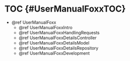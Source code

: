 TOC {#UserManualFoxxTOC}
========================

- @ref UserManualFoxx
  - @ref UserManualFoxxIntro
  - @ref UserManualFoxxHandlingRequests
  - @ref UserManualFoxxDetailsController
  - @ref UserManualFoxxDetailsModel
  - @ref UserManualFoxxDetailsRepository
  - @ref UserManualFoxxDevelopment
